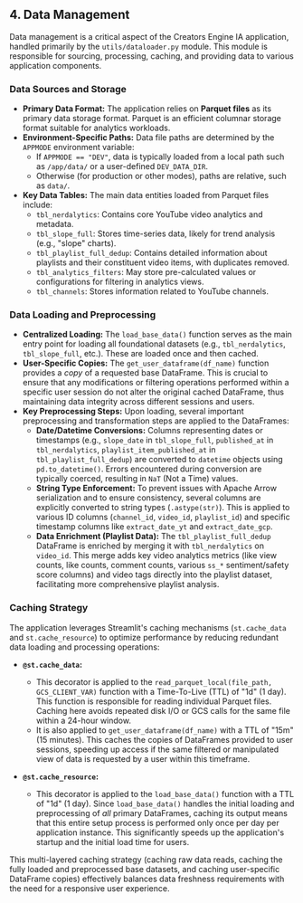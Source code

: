 ## 4. Data Management

Data management is a critical aspect of the Creators Engine IA application, handled primarily by the `utils/dataloader.py` module. This module is responsible for sourcing, processing, caching, and providing data to various application components.

### Data Sources and Storage

*   **Primary Data Format:** The application relies on **Parquet files** as its primary data storage format. Parquet is an efficient columnar storage format suitable for analytics workloads.
*   **Environment-Specific Paths:** Data file paths are determined by the `APPMODE` environment variable:
    *   If `APPMODE == "DEV"`, data is typically loaded from a local path such as `/app/data/` or a user-defined `DEV_DATA_DIR`.
    *   Otherwise (for production or other modes), paths are relative, such as `data/`.
*   **Key Data Tables:** The main data entities loaded from Parquet files include:
    *   `tbl_nerdalytics`: Contains core YouTube video analytics and metadata.
    *   `tbl_slope_full`: Stores time-series data, likely for trend analysis (e.g., "slope" charts).
    *   `tbl_playlist_full_dedup`: Contains detailed information about playlists and their constituent video items, with duplicates removed.
    *   `tbl_analytics_filters`: May store pre-calculated values or configurations for filtering in analytics views.
    *   `tbl_channels`: Stores information related to YouTube channels.

### Data Loading and Preprocessing

*   **Centralized Loading:** The `load_base_data()` function serves as the main entry point for loading all foundational datasets (e.g., `tbl_nerdalytics`, `tbl_slope_full`, etc.). These are loaded once and then cached.
*   **User-Specific Copies:** The `get_user_dataframe(df_name)` function provides a *copy* of a requested base DataFrame. This is crucial to ensure that any modifications or filtering operations performed within a specific user session do not alter the original cached DataFrame, thus maintaining data integrity across different sessions and users.
*   **Key Preprocessing Steps:** Upon loading, several important preprocessing and transformation steps are applied to the DataFrames:
    *   **Date/Datetime Conversions:** Columns representing dates or timestamps (e.g., `slope_date` in `tbl_slope_full`, `published_at` in `tbl_nerdalytics`, `playlist_item_published_at` in `tbl_playlist_full_dedup`) are converted to `datetime` objects using `pd.to_datetime()`. Errors encountered during conversion are typically coerced, resulting in `NaT` (Not a Time) values.
    *   **String Type Enforcement:** To prevent issues with Apache Arrow serialization and to ensure consistency, several columns are explicitly converted to string types (`.astype(str)`). This is applied to various ID columns (`channel_id`, `video_id`, `playlist_id`) and specific timestamp columns like `extract_date_yt` and `extract_date_gcp`.
    *   **Data Enrichment (Playlist Data):** The `tbl_playlist_full_dedup` DataFrame is enriched by merging it with `tbl_nerdalytics` on `video_id`. This merge adds key video analytics metrics (like view counts, like counts, comment counts, various `ss_*` sentiment/safety score columns) and video tags directly into the playlist dataset, facilitating more comprehensive playlist analysis.

### Caching Strategy

The application leverages Streamlit's caching mechanisms (`st.cache_data` and `st.cache_resource`) to optimize performance by reducing redundant data loading and processing operations:

*   **`@st.cache_data`:**
    *   This decorator is applied to the `read_parquet_local(file_path, GCS_CLIENT_VAR)` function with a Time-To-Live (TTL) of "1d" (1 day). This function is responsible for reading individual Parquet files. Caching here avoids repeated disk I/O or GCS calls for the same file within a 24-hour window.
    *   It is also applied to `get_user_dataframe(df_name)` with a TTL of "15m" (15 minutes). This caches the copies of DataFrames provided to user sessions, speeding up access if the same filtered or manipulated view of data is requested by a user within this timeframe.

*   **`@st.cache_resource`:**
    *   This decorator is applied to the `load_base_data()` function with a TTL of "1d" (1 day). Since `load_base_data()` handles the initial loading and preprocessing of *all* primary DataFrames, caching its output means that this entire setup process is performed only once per day per application instance. This significantly speeds up the application's startup and the initial load time for users.

This multi-layered caching strategy (caching raw data reads, caching the fully loaded and preprocessed base datasets, and caching user-specific DataFrame copies) effectively balances data freshness requirements with the need for a responsive user experience.

